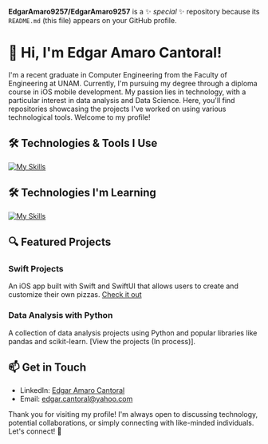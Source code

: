 **EdgarAmaro9257/EdgarAmaro9257** is a ✨ _special_ ✨ repository because its `README.md` (this file) appears on your GitHub profile.

# 👋 Hi, I'm Edgar Amaro Cantoral!

I'm a recent graduate in Computer Engineering from the Faculty of Engineering at UNAM. Currently, I'm pursuing my degree through a diploma course in iOS mobile development. My passion lies in technology, with a particular interest in data analysis and Data Science. Here, you'll find repositories showcasing the projects I've worked on using various technological tools. Welcome to my profile!

## 🛠️ Technologies & Tools I Use

[![My Skills](https://skillicons.dev/icons?i=py,swift,java,c,cpp,html,css,js,gcp,github,linux,sklearn)](https://skillicons.dev)

## 🛠️ Technologies I'm Learning

[![My Skills](https://skillicons.dev/icons?i=r)](https://skillicons.dev)

## 🔍 Featured Projects

### Swift Projects
An iOS app built with Swift and SwiftUI that allows users to create and customize their own pizzas. [Check it out](https://github.com/EdgarAmaro9257/EjerciciosDiplomadoIOS)

### Data Analysis with Python
A collection of data analysis projects using Python and popular libraries like pandas and scikit-learn. [View the projects (In process)].

## 📫 Get in Touch

- LinkedIn: [Edgar Amaro Cantoral](https://www.linkedin.com/in/edgar-amaro-cantoral-286086229/)
- Email: [edgar.cantoral@yahoo.com](mailto:edgar.cantoral@yahoo.com)

Thank you for visiting my profile! I'm always open to discussing technology, potential collaborations, or simply connecting with like-minded individuals. Let's connect! 🚀







